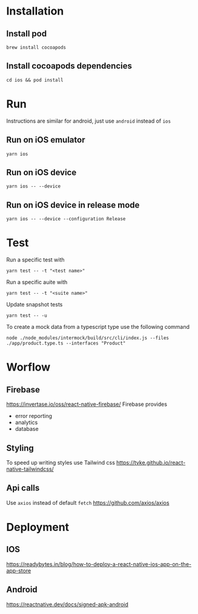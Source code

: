 # Installation

## Install pod
```
brew install cocoapods
```

## Install cocoapods dependencies
```
cd ios && pod install
```

# Run

Instructions are similar for android, just use `android` instead of `ios`

## Run on iOS emulator 
```
yarn ios
```

## Run on iOS device
```
yarn ios -- --device
```

## Run on iOS device in release mode
```
yarn ios -- --device --configuration Release
```

# Test

Run a specific test with
```
yarn test -- -t "<test name>"
```

Run a specific auite with
```
yarn test -- -t "<suite name>"
```

Update snapshot tests
```
yarn test -- -u
```

To create a mock data from a typescript type use the following command
```
node ./node_modules/intermock/build/src/cli/index.js --files ./app/product.type.ts --interfaces "Product"
```

# Worflow

## Firebase
https://invertase.io/oss/react-native-firebase/
Firebase provides 
- error reporting
- analytics
- database

## Styling
To speed up writing styles use Tailwind css https://tvke.github.io/react-native-tailwindcss/

## Api calls
Use `axios` instead of default `fetch`
https://github.com/axios/axios

# Deployment

## IOS
https://readybytes.in/blog/how-to-deploy-a-react-native-ios-app-on-the-app-store

## Android
https://reactnative.dev/docs/signed-apk-android
